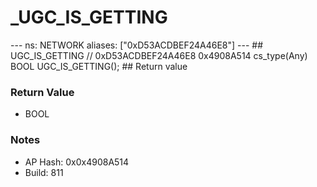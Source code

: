 # _UGC_IS_GETTING

--- ns: NETWORK aliases: ["0xD53ACDBEF24A46E8"] --- ## UGC_IS_GETTING  // 0xD53ACDBEF24A46E8 0x4908A514 cs_type(Any) BOOL UGC_IS_GETTING();  ## Return value

### Return Value
* BOOL

### Notes
* AP Hash: 0x0x4908A514
* Build: 811


